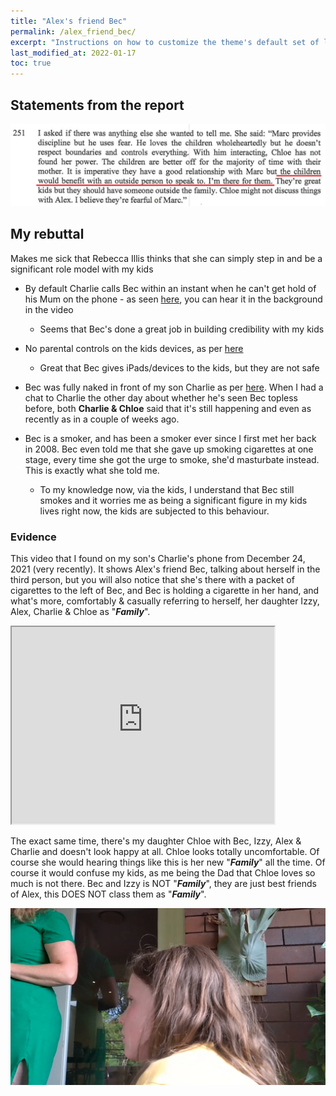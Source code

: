 ```yaml
---
title: "Alex's friend Bec"
permalink: /alex_friend_bec/
excerpt: "Instructions on how to customize the theme's default set of layouts, includes, and stylesheets when using the Ruby Gem version."
last_modified_at: 2022-01-17
toc: true
---
```

## Statements from the report

![](../blobs/beckids/report_bec_kids.png)

## My rebuttal

Makes me sick that Rebecca Illis thinks that she can simply step in and be a significant role model with my kids  

- By default Charlie calls Bec within an instant when he can't get hold of his Mum on the phone - as seen [here](/marcseparation/alex_mental_health/#matrimonial-home-totally-unlocked-january-16-2022), you can hear it in the background in the video
  - Seems that Bec's done a great job in building credibility with my kids
  
- No parental controls on the kids devices, as per [here](/marcseparation/report_missed_mentions/#parental-controls-on-devices)
  - Great that Bec gives iPads/devices to the kids, but they are not safe

- Bec was fully naked in front of my son Charlie as per [here](/marcseparation/dad_is_a_good_dad/#statements-from-the-report). When I had a chat to Charlie the other day about whether he's seen Bec topless before, both **Charlie & Chloe** said that it's still happening and even as recently as in a couple of weeks ago.

- Bec is a smoker, and has been a smoker ever since I first met her back in 2008. Bec even told me that she gave up smoking cigarettes at one stage, every time she got the urge to smoke, she'd masturbate instead. This is exactly what she told me.
  - To my knowledge now, via the kids, I understand that Bec still smokes and it worries me as being a significant figure in my kids lives right now, the kids are subjected to this behaviour. 

### Evidence

This video that I found on my son's Charlie's phone from December 24, 2021 (very recently). It shows Alex's friend Bec, talking about herself in the third person, but you will also notice that she's there with a packet of cigarettes to the left of Bec, and Bec is holding a cigarette in her hand, and what's more, comfortably & casually referring to herself, her daughter Izzy, Alex, Charlie & Chloe as "***Family***".

<iframe width="420" height="315"
    src="https://www.youtube.com/embed/1DrgiEB1QRE?playlist=1DrgiEB1QRE&loop=1&Version=3&autoplay=1&mute=1&showinfo=1&rel=0">
</iframe>

The exact same time, there's my daughter Chloe with Bec, Izzy, Alex & Charlie and doesn't look happy at all. Chloe looks totally uncomfortable. Of course she would hearing things like this is her new "***Family***" all the time. Of course it would confuse my kids, as me being the Dad that Chloe loves so much is not there. Bec and Izzy is NOT "***Family***", they are just best friends of Alex, this DOES NOT class them as "***Family***". 

![](../blobs/beckids/chloe_with_bec.png)